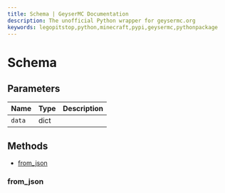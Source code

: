 ```yaml
---
title: Schema | GeyserMC Documentation
description: The unofficial Python wrapper for geysermc.org
keywords: legopitstop,python,minecraft,pypi,geysermc,pythonpackage
---
```


# Schema

## Parameters

| Name   | Type | Description |
| ------ | ---- | ----------- |
| `data` | dict |             |

## Methods

- [from_json](#from_json)

### from_json
